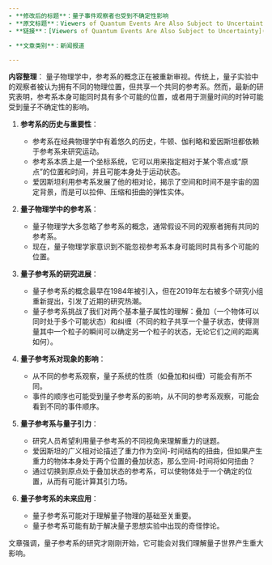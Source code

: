 ```yaml
---
- **修改后的标题**：量子事件观察者也受到不确定性影响
- **原文标题**：Viewers of Quantum Events Are Also Subject to Uncertainty
- **链接**：[Viewers of Quantum Events Are Also Subject to Uncertainty](https://www.wired.com/story/in-the-quantum-world-even-points-of-view-are-uncertain/?utm_source=nl&utm_brand=wired&utm_mailing=WIR_Science_123124&utm_campaign=aud-dev&utm_medium=email&utm_term=WIR_Science&utm_content=WIR_Science_123124&bxid=663de91bad2db207dc05a630&cndid=82889808&hasha=e7c2a146ff461bb0bf938f22bb38757d&hashb=84fca02a7752d3cd483e5f14ee0fe677542242e0&hashc=4ae8bc74b2f099007ac8852d86054ff5ab69025511eff096e7c1bc9f6d6e8db8&esrc=bx_multi2nd_dailyext)

- **文章类别**：新闻报道

---
```

**内容整理**：
量子物理学中，参考系的概念正在被重新审视。传统上，量子实验中的观察者被认为拥有不同的物理位置，但共享一个共同的参考系。然而，最新的研究表明，参考系本身可能同时具有多个可能的位置，或者用于测量时间的时钟可能受到量子不确定性的影响。

1. **参考系的历史与重要性**：
   - 参考系在经典物理学中有着悠久的历史，牛顿、伽利略和爱因斯坦都依赖于参考系来研究运动。
   - 参考系本质上是一个坐标系统，它可以用来指定相对于某个零点或“原点”的位置和时间，并且可能本身处于运动状态。
   - 爱因斯坦利用参考系发展了他的相对论，揭示了空间和时间不是宇宙的固定背景，而是可以拉伸、压缩和扭曲的弹性实体。

2. **量子物理学中的参考系**：
   - 量子物理学大多忽略了参考系的概念，通常假设不同的观察者拥有共同的参考系。
   - 现在，量子物理学家意识到不能忽视参考系本身可能同时具有多个可能的位置。

3. **量子参考系的研究进展**：
   - 量子参考系的概念最早在1984年被引入，但在2019年左右被多个研究小组重新提出，引发了近期的研究热潮。
   - 量子参考系挑战了我们对两个基本量子属性的理解：叠加（一个物体可以同时处于多个可能状态）和纠缠（不同的粒子共享一个量子状态，使得测量其中一个粒子的瞬间可以确定另一个粒子的状态，无论它们之间的距离如何）。

4. **量子参考系对现象的影响**：
   - 从不同的参考系观察，量子系统的性质（如叠加和纠缠）可能会有所不同。
   - 事件的顺序也可能受到量子参考系的影响，从不同的参考系观察，可能会看到不同的事件顺序。

5. **量子参考系与量子引力**：
   - 研究人员希望利用量子参考系的不同视角来理解重力的谜题。
   - 爱因斯坦的广义相对论描述了重力作为空间-时间结构的扭曲，但如果产生重力的物体本身处于两个位置的叠加状态，那么空间-时间将如何扭曲？
   - 通过切换到原点处于叠加状态的参考系，可以使物体处于一个确定的位置，从而有可能计算其引力场。

6. **量子参考系的未来应用**：
   - 量子参考系可能对于理解量子物理的基础至关重要。
   - 量子参考系可能有助于解决量子思想实验中出现的奇怪悖论。

文章强调，量子参考系的研究才刚刚开始，它可能会对我们理解量子世界产生重大影响。